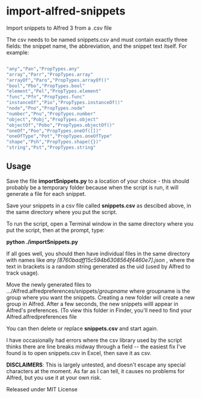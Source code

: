 # import-alfred-snippets
Import snippets to Alfred 3 from a .csv file

The csv needs to be named snippets.csv and must contain exactly three fields: the snippet name, the abbreviation, and the snippet text itself.  For example:

```bash

"any","Pan","PropTypes.any"
"array","Parr","PropTypes.array"
"arrayOf","Paro","PropTypes.arrayOf()"
"bool","Pbo","PropTypes.bool"
"element","Pel","PropTypes.element"
"func","Pfn","PropTypes.func"
"instanceOf","Pio","PropTypes.instanceOf()"
"node","Pno","PropTypes.node"
"number","Pnu","PropTypes.number"
"object","Pobj","PropTypes.object"
"objectOf","Pobo","PropTypes.objectOf()"
"oneOf","Poo","PropTypes.oneOf([])"
"oneOfType","Pot","PropTypes.oneOfType"
"shape","Psh","PropTypes.shape({})"
"string","Pst","PropTypes.string"

```

## Usage

Save the file **importSnippets.py** to a location of your choice - this should probably be a temporary folder because 
when the script is run, it will generate a file for each snippet.

Save your snippets in a csv file called **snippets.csv** as descibed above, in the same directory where you put the script.

To run the script, open a Terminal window in the same directory where you put the script, then at the prompt, type:

**python ./importSnippets.py**

If all goes well, you should then have individual files in the same directory with names like *any [8760badff15c594b6308564f4460e7].json* , where the text in brackets is a random string generated as the uid (used by Alfred to track usage).

Move the newly generated files to .../Alfred.alfredpreferences/snippets/*groupname* where groupname is the group where you want the snippets.  Creating a new folder will create a new group in Alfred.  After a few seconds, the new snippets willl appear in Alfred's preferences.  (To view this folder in Finder, you'll need to find your Alfred.alfredpreferences file

You can then delete or replace **snippets.csv** and start again.

I have occasionally had errors where the csv library used by the script thinks there are line breaks midway through a field -- the easiest fix I've found is to open snippets.csv in Excel, then save it as csv.

**DISCLAIMERS**: This is largely untested, and doesn't escape any special characters at the moment.  As far as I can tell, it causes no problems for Alfred, but you use it at your own risk.

Released under MIT License
